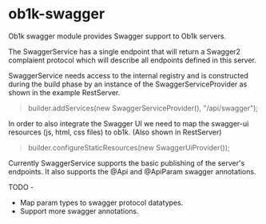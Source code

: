 # ob1k-swagger

Ob1k swagger module provides Swagger support to Ob1k servers.

The SwaggerService has a single endpoint that will return a Swagger2 complaient protocol which will describe all endpoints defined in this server.

SwaggerService needs access to the internal registry and is constructed during the build phase by an instance of the SwaggerServiceProvider as shown in the example RestServer.

> builder.addServices(new SwaggerServiceProvider(), "/api/swagger");

In order to also integrate the Swagger UI we need to map the swagger-ui resources (js, html, css files) to ob1k. (Also shown in RestServer)

> builder.configureStaticResources(new SwaggerUiProvider());

Currently SwaggerService supports the basic publishing of the server's endpoints.
It also supports the @Api and @ApiParam swagger annotations.

TODO - 
* Map param types to swagger protocol datatypes.
* Support more swagger annotations.



